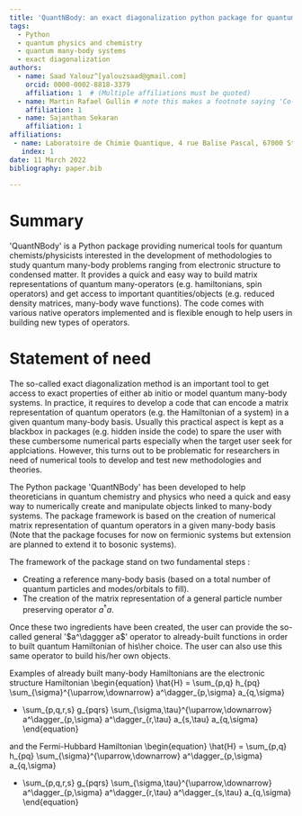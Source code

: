 ```yaml
---
title: 'QuantNBody: an exact diagonalization python package for quantum chemistry and many-body Hamiltonians'
tags:
  - Python
  - quantum physics and chemistry
  - quantum many-body systems
  - exact diagonalization
authors:
  - name: Saad Yalouz^[yalouzsaad@gmail.com]
    orcid: 0000-0002-8818-3379
    affiliation: 1  # (Multiple affiliations must be quoted)
  - name: Martin Rafael Gullin # note this makes a footnote saying 'Co-first author'
    affiliation: 1
  - name: Sajanthan Sekaran
    affiliation: 1
affiliations:
 - name: Laboratoire de Chimie Quantique, 4 rue Balise Pascal, 67000 Strasbourg, France
   index: 1
date: 11 March 2022
bibliography: paper.bib
 
---
```


# Summary

'QuantNBody' is a Python package providing numerical tools for quantum chemists/physicists interested in the development of methodologies to study quantum many-body problems ranging from electronic structure to condensed matter. It provides a quick and easy way to build matrix representations of quantum many-operators (e.g. hamiltonians, spin operators) and get access to important quantities/objects (e.g. reduced density matrices, many-body wave functions). The code comes with various native operators implemented and is flexible enough to help users in building new types of operators. 

# Statement of need

The so-called exact diagonalization method is an important tool to get access to exact properties
of either ab initio or model quantum many-body systems. In practice, it requires to
develop a code that can encode a matrix representation of quantum
operators (e.g. the Hamiltonian of a system) in a given quantum many-body basis.
Usually this practical aspect is kept as a blackbox in packages (e.g. hidden
inside the code) to spare the user with these cumbersome numerical parts especially when the target 
user seek for applciations. However, this turns out to be problematic
for researchers in need of numerical tools to develop and test new methodologies and theories. 

The Python package 'QuantNBody' has been developed to help theoreticians in quantum chemistry and physics
who need a quick and easy way to numerically create and manipulate objects linked to many-body systems.
The package framework is based on the creation of numerical matrix representation of quantum operators
in a given many-body basis (Note that the package focuses for now on fermionic systems but extension are
planned to extend it to bosonic systems).

The framework of the package stand on two fundamental steps :

- Creating a reference many-body basis (based on a total number of quantum particles and modes/orbitals to fill).
- The creation of the matrix representation of a general particle number preserving operator $a^\dagger a$.

Once these two ingredients have been created, the user can provide the so-called general '$a^\daggger a$'
operator to already-built functions in order to built quantum Hamiltonian of his\her choice. The user can also 
use this same operator to build his/her own objects.

Examples of already built many-body Hamiltonians are the electronic structure Hamiltonian
\begin{equation} 
\hat{H} = \sum_{p,q} h_{pq} \sum_{\sigma}^{\uparrow,\downarrow} a^\dagger_{p,\sigma} a_{q,\sigma} 
+ \sum_{p,q,r,s}  g_{pqrs} \sum_{\sigma,\tau}^{\uparrow,\downarrow} a^\dagger_{p,\sigma} a^\dagger_{r,\tau} a_{s,\tau} a_{q,\sigma}
\end{equation}

and the Fermi-Hubbard Hamiltonian 
\begin{equation} 
\hat{H} = \sum_{p,q} h_{pq} \sum_{\sigma}^{\uparrow,\downarrow} a^\dagger_{p,\sigma} a_{q,\sigma} 
+ \sum_{p,q,r,s}  g_{pqrs} \sum_{\sigma,\tau}^{\uparrow,\downarrow} a^\dagger_{p,\sigma} a^\dagger_{r,\tau} a^\dagger_{s,\tau} a_{q,\sigma}
\end{equation}


